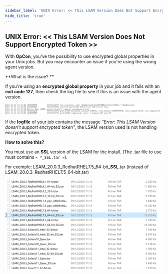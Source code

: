 ```yaml
---
sidebar_label: 'UNIX Error: << This LSAM Version Does Not Support Encrypted Token >>'
hide_title: 'true'
---
```


## UNIX Error: << This LSAM Version Does Not Support Encrypted Token >>

With **OpCon**, you've the possibility to use encrypted global properties in your Unix jobs. But you may encounter an issue if you're using the wrong agent version.

**What is the issue? **

If you're using an **encrypted global property** in your job and it fails with an **exit code 127**, then check the log file to see if this is an issue with the agent version.

![](../static/img/rtaImage-178.png)

If the **logfile** of your job contains the message *"Error: This LSAM Version doesn't support encrypted token"*, the LSAM version used is not handling encrypted token. 

**How to solve this?**

You must use an **SSL** version of the LSAM for the install. (The .tar file to use must contains `« *_SSL.tar »`).

For exemple: LSAM_20.0.3_RedhatRHEL7.5_64-bit_**SSL**.tar (instead of LSAM_20.0.3_RedhatRHEL7.5_64-bit.tar)

![](../static/img/rtaImage-179.png)

